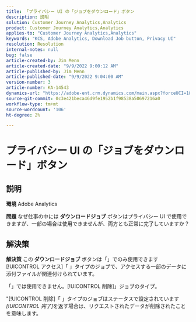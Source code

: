 ```yaml
---
title: 「プライバシー UI の「ジョブをダウンロード」ボタン
description: 説明
solution: Customer Journey Analytics,Analytics
product: Customer Journey Analytics,Analytics
applies-to: "Customer Journey Analytics,Analytics"
keywords: "KCS, Adobe Analytics, Download Job button, Privacy UI"
resolution: Resolution
internal-notes: null
bug: false
article-created-by: Jim Menn
article-created-date: "9/9/2022 9:00:12 AM"
article-published-by: Jim Menn
article-published-date: "9/9/2022 9:04:00 AM"
version-number: 3
article-number: KA-14543
dynamics-url: "https://adobe-ent.crm.dynamics.com/main.aspx?forceUCI=1&pagetype=entityrecord&etn=knowledgearticle&id=df343ccf-1d30-ed11-9db1-0022480866ad"
source-git-commit: 0c3e421beca46d9fe1952b1f98538a50697216a0
workflow-type: tm+mt
source-wordcount: '106'
ht-degree: 2%

---
```


# プライバシー UI の「ジョブをダウンロード」ボタン

## 説明


<b>環境</b>
Adobe Analytics

<b>問題</b>
なぜ仕事の中には <b>ダウンロードジョブ</b> ボタンはプライバシー UI で使用できますが、一部の場合は使用できませんが、両方とも正常に完了していますか？


## 解決策


<b>解決策</b>
この<b> ダウンロードジョブ</b> ボタンは「」でのみ使用できます[!UICONTROL アクセス]「 」タイプのジョブで、アクセスする一部のデータに添付ファイルが関連付けられています。

「」では使用できません。[!UICONTROL 削除]」ジョブのタイプ。

&quot;[!UICONTROL 削除]「 」タイプのジョブはステータスで設定されています *[!UICONTROL 完了]*&#x200B;を返す場合は、リクエストされたデータが削除されたことを意味します。
